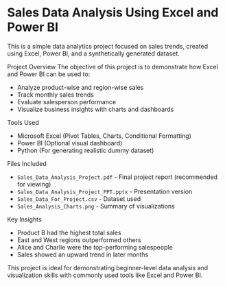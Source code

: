 # Sales Data Analysis Using Excel and Power BI

This is a simple data analytics project focused on sales trends, created using Excel, Power BI, and a synthetically generated dataset.

 Project Overview
The objective of this project is to demonstrate how Excel and Power BI can be used to:
- Analyze product-wise and region-wise sales
- Track monthly sales trends
- Evaluate salesperson performance
- Visualize business insights with charts and dashboards

Tools Used
- Microsoft Excel (Pivot Tables, Charts, Conditional Formatting)
- Power BI (Optional visual dashboard)
- Python (For generating realistic dummy dataset)

 Files Included
- `Sales_Data_Analysis_Project.pdf` - Final project report (recommended for viewing)
- `Sales_Data_Analysis_Project_PPT.pptx` - Presentation version
- `Sales_Data_For_Project.csv` - Dataset used
- `Sales_Analysis_Charts.png` - Summary of visualizations

Key Insights
- Product B had the highest total sales
- East and West regions outperformed others
- Alice and Charlie were the top-performing salespeople
- Sales showed an upward trend in later months

This project is ideal for demonstrating beginner-level data analysis and visualization skills with commonly used tools like Excel and Power BI.
